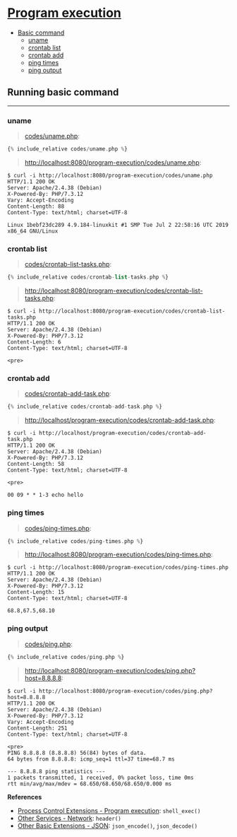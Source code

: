 # [Program execution](http://php.net/manual/en/book.exec.php)

- [Basic command](#basic-command)
  - [uname](#uname)
  - [crontab list](#crontab-list)
  - [crontab add](#crontab-add)
  - [ping times](#ping-times)
  - [ping output](#ping-output)

## Running basic command

---

### uname

> [codes/uname.php](codes/uname.php):

```php
{% include_relative codes/uname.php %}
```

> [http://localhost:8080/program-execution/codes/uname.php](http://localhost:8080/program-execution/codes/uname.php):

```
$ curl -i http://localhost:8080/program-execution/codes/uname.php
HTTP/1.1 200 OK
Server: Apache/2.4.38 (Debian)
X-Powered-By: PHP/7.3.12
Vary: Accept-Encoding
Content-Length: 88
Content-Type: text/html; charset=UTF-8

Linux 1bebf23dc289 4.9.184-linuxkit #1 SMP Tue Jul 2 22:58:16 UTC 2019 x86_64 GNU/Linux
```

### crontab list

> [codes/crontab-list-tasks.php](codes/crontab-list-tasks.php):

```php
{% include_relative codes/crontab-list-tasks.php %}
```

> [http://localhost:8080/program-execution/codes/crontab-list-tasks.php](http://localhost:8080/program-execution/codes/crontab-list-tasks.php):

```
$ curl -i http://localhost:8080/program-execution/codes/crontab-list-tasks.php
HTTP/1.1 200 OK
Server: Apache/2.4.38 (Debian)
X-Powered-By: PHP/7.3.12
Content-Length: 6
Content-Type: text/html; charset=UTF-8

<pre>
```

### crontab add

> [codes/crontab-add-task.php](codes/crontab-add-task.php):

```php
{% include_relative codes/crontab-add-task.php %}
```

> [http://localhost/program-execution/codes/crontab-add-task.php](http://localhost/program-execution/codes/crontab-add-task.php):

```
$ curl -i http://localhost/program-execution/codes/crontab-add-task.php
HTTP/1.1 200 OK
Server: Apache/2.4.38 (Debian)
X-Powered-By: PHP/7.3.12
Content-Length: 58
Content-Type: text/html; charset=UTF-8

<pre>

00 09 * * 1-3 echo hello
```

### ping times

> [codes/ping-times.php](codes/ping-times.php):

```php
{% include_relative codes/ping-times.php %}
```

> [http://localhost:8080/program-execution/codes/ping-times.php](http://localhost:8080/program-execution/codes/ping-times.php):

```
$ curl -i http://localhost:8080/program-execution/codes/ping-times.php
HTTP/1.1 200 OK
Server: Apache/2.4.38 (Debian)
X-Powered-By: PHP/7.3.12
Content-Length: 15
Content-Type: text/html; charset=UTF-8

68.8,67.5,68.10
```

### ping output

> [codes/ping.php](codes/ping.php):

```php
{% include_relative codes/ping.php %}
```

> [http://localhost:8080/program-execution/codes/ping.php?host=8.8.8.8](http://localhost:8080/program-execution/codes/ping.php?host=8.8.8.8):

```
$ curl -i http://localhost:8080/program-execution/codes/ping.php?host=8.8.8.8
HTTP/1.1 200 OK
Server: Apache/2.4.38 (Debian)
X-Powered-By: PHP/7.3.12
Vary: Accept-Encoding
Content-Length: 251
Content-Type: text/html; charset=UTF-8

<pre>
PING 8.8.8.8 (8.8.8.8) 56(84) bytes of data.
64 bytes from 8.8.8.8: icmp_seq=1 ttl=37 time=68.7 ms

--- 8.8.8.8 ping statistics ---
1 packets transmitted, 1 received, 0% packet loss, time 0ms
rtt min/avg/max/mdev = 68.650/68.650/68.650/0.000 ms
```

**References**

- [Process Control Extensions - Program execution](https://www.php.net/manual/en/ref.exec.php): `shell_exec()`
- [Other Services - Network](http://php.net/manual/en/ref.network.php): `header()`
- [Other Basic Extensions - JSON](http://php.net/manual/en/ref.json.php): `json_encode()`, `json_decode()`
